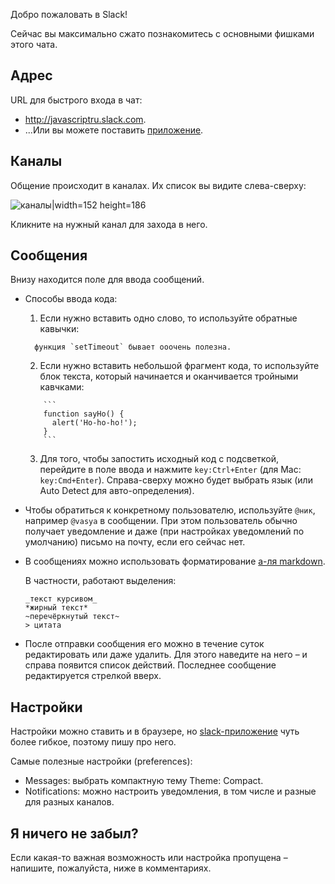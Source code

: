 Добро пожаловать в Slack!

Сейчас вы максимально сжато познакомитесь с основными фишками этого чата.

## Адрес

URL для быстрого входа в чат: 
  - <http://javascriptru.slack.com>.
  - ...Или вы можете поставить [приложение](https://slack.com/downloads). 

## Каналы

Общение происходит в каналах. Их список вы видите слева-сверху:

![каналы|width=152 height=186](/slack/channels@2x.png)

Кликните на нужный канал для захода в него.



## Сообщения

Внизу находится поле для ввода сообщений.

- Способы ввода кода:
  1. Если нужно вставить одно слово, то используйте обратные кавычки:
  ```
    функция `setTimeout` бывает ооочень полезна.
  ```
  2. Если нужно вставить небольшой фрагмент кода, то используйте блок текста, который начинается и оканчивается тройными кавчками:
  
  ```
      ```
      function sayHo() {
        alert('Ho-ho-ho!');
      }
      ```
  ```
  3. Для того, чтобы запостить исходный код с подсветкой, перейдите в поле ввода и нажмите `key:Ctrl+Enter` (для Mac: `key:Cmd+Enter`). Справа-сверху можно будет выбрать язык (или Auto Detect для авто-определения).  
- Чтобы обратиться к конкретному пользователю, используйте `@ник`, например `@vasya` в сообщении. При этом пользователь обычно получает уведомление и даже (при настройках уведомлений по умолчанию) письмо на почту, если его сейчас нет. 
- В сообщениях можно использовать форматирование [а-ля markdown](https://get.slack.help/hc/en-us/articles/202288908-How-can-I-add-formatting-to-my-messages-). 

  В частности, работают выделения:

  ```
  _текст курсивом_
  *жирный текст*
  ~перечёркнутый текст~
  > цитата
  ```

- После отправки сообщения его можно в течение суток редактировать или даже удалить. Для этого наведите на него – и справа появится список действий. Последнее сообщение редактируется стрелкой вверх.

## Настройки

Настройки можно ставить и в браузере, но [slack-приложение](http://slack.com/downloads) чуть более гибкое, поэтому пишу про него.

Самые полезные настройки (preferences):

- Messages: выбрать компактную тему Theme: Compact.
- Notifications: можно настроить уведомления, в том числе и разные для разных каналов.  

## Я ничего не забыл?

Если какая-то важная возможность или настройка пропущена – напишите, пожалуйста, ниже в комментариях.

